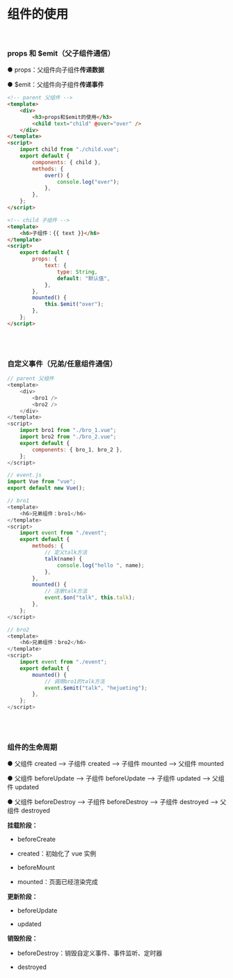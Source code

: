 # 组件的使用

</br>

### props 和 $emit（父子组件通信）

● props：父组件向子组件**传递数据**

● $emit：父组件向子组件**传递事件**

```html
<!-- parent 父组件 -->
<template>
    <div>
        <h3>props和$emit的使用</h3>
        <child text="child" @over="over" />
    </div>
</template>
<script>
    import child from "./child.vue";
    export default {
        components: { child },
        methods: {
            over() {
                console.log("over");
            },
        },
    };
</script>

<!-- child 子组件 -->
<template>
    <h6>子组件：{{ text }}</h6>
</template>
<script>
    export default {
        props: {
            text: {
                type: String,
                default: "默认值",
            },
        },
        mounted() {
            this.$emit("over");
        },
    };
</script>
```

</br>
</br>

### 自定义事件（兄弟/任意组件通信）

```javascript
// parent 父组件
<template>
	<div>
		<bro1 />
		<bro2 />
	</div>
</template>
<script>
	import bro1 from "./bro_1.vue";
	import bro2 from "./bro_2.vue";
	export default {
		components: { bro_1, bro_2 },
	};
</script>

// event.js
import Vue from "vue";
export default new Vue();

// bro1
<template>
	<h6>兄弟组件：bro1</h6>
</template>
<script>
	import event from "./event";
	export default {
		methods: {
			// 定义talk方法
			talk(name) {
				console.log("hello ", name);
			},
		},
		mounted() {
			// 注册talk方法
			event.$on("talk", this.talk);
		},
	};
</script>

// bro2
<template>
    <h6>兄弟组件：bro2</h6>
</template>
<script>
    import event from "./event";
    export default {
        mounted() {
            // 调用bro1的talk方法
            event.$emit("talk", "hejueting");
        },
    };
</script>
```

</br>
</br>

### 组件的生命周期

● 父组件 created —> 子组件 created —> 子组件 mounted —> 父组件 mounted

● 父组件 beforeUpdate —> 子组件 beforeUpdate —> 子组件 updated —> 父组件 updated

● 父组件 beforeDestroy —> 子组件 beforeDestroy —> 子组件 destroyed —> 父组件 destroyed

**挂载阶段：**

-   beforeCreate

-   created：初始化了 vue 实例

-   beforeMount

-   mounted：页面已经渲染完成

**更新阶段：**

-   beforeUpdate

-   updated

**销毁阶段：**

-   beforeDestroy：销毁自定义事件、事件监听、定时器

-   destroyed

</br>
</br>
